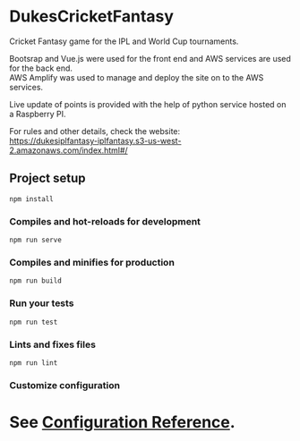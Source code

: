 # DukesCricketFantasy
Cricket Fantasy game for the IPL and World Cup tournaments.

Bootsrap and Vue.js were used for the front end and AWS services are used for the back end. <br/>AWS Amplify
was used to manage and deploy the site on to the AWS services. <br/>

Live update of points is provided with the help of python service hosted on a Raspberry PI.

For rules and other details, check the website: <br/>
https://dukesiplfantasy-iplfantasy.s3-us-west-2.amazonaws.com/index.html#/


## Project setup
```
npm install
```

### Compiles and hot-reloads for development
```
npm run serve
```

### Compiles and minifies for production
```
npm run build
```

### Run your tests
```
npm run test
```

### Lints and fixes files
```
npm run lint
```

### Customize configuration
See [Configuration Reference](https://cli.vuejs.org/config/).
=======


